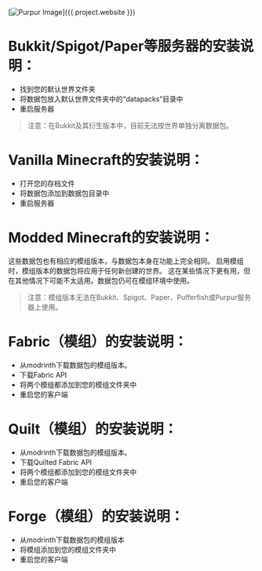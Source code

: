 [![Purpur Image](https://user-images.githubusercontent.com/74448585/150906023-101cd383-da82-4a3c-9603-a3b5741c3994.png)]({{ project.website }})

# Bukkit/Spigot/Paper等服务器的安装说明：
* 找到您的默认世界文件夹
* 将数据包放入默认世界文件夹中的“datapacks”目录中
* 重启服务器

> 注意：在Bukkit及其衍生版本中，目前无法按世界单独分离数据包。

# Vanilla Minecraft的安装说明：
* 打开您的存档文件
* 将数据包添加到数据包目录中
* 重启服务器

# Modded Minecraft的安装说明：
这些数据包也有相应的模组版本，与数据包本身在功能上完全相同。
启用模组时，模组版本的数据包将应用于任何新创建的世界。
这在某些情况下更有用，但在其他情况下可能不太适用。数据包仍可在模组环境中使用。

> 注意：模组版本无法在Bukkit、Spigot、Paper、Pufferfish或Purpur服务器上使用。

# Fabric（模组）的安装说明：
* 从modrinth下载数据包的模组版本。
* 下载Fabric API
* 将两个模组都添加到您的模组文件夹中
* 重启您的客户端

# Quilt（模组）的安装说明：
* 从modrinth下载数据包的模组版本。
* 下载Quilted Fabric API
* 将两个模组都添加到您的模组文件夹中
* 重启您的客户端

# Forge（模组）的安装说明：
* 从modrinth下载数据包的模组版本
* 将模组添加到您的模组文件夹中
* 重启您的客户端
